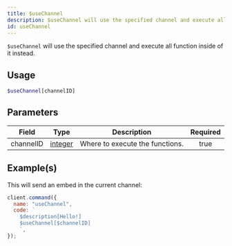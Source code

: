 ```yaml
---
title: $useChannel
description: $useChannel will use the specified channel and execute all function inside of it instead.
id: useChannel
---
```


`$useChannel` will use the specified channel and execute all function inside of it instead.

## Usage

```php
$useChannel[channelID]
```

## Parameters

| Field     | Type                                                                                                | Description                     | Required |
| --------- | --------------------------------------------------------------------------------------------------- | ------------------------------- | :------: |
| channelID | [integer](https://developer.mozilla.org/en-US/docs/Web/JavaScript/Reference/Global_Objects/Integer) | Where to execute the functions. |   true   |

## Example(s)

This will send an embed in the current channel:

```javascript
client.command({
  name: "useChannel",
  code: `
    $description[Hello!]
    $useChannel[$channelID]
    `,
});
```
